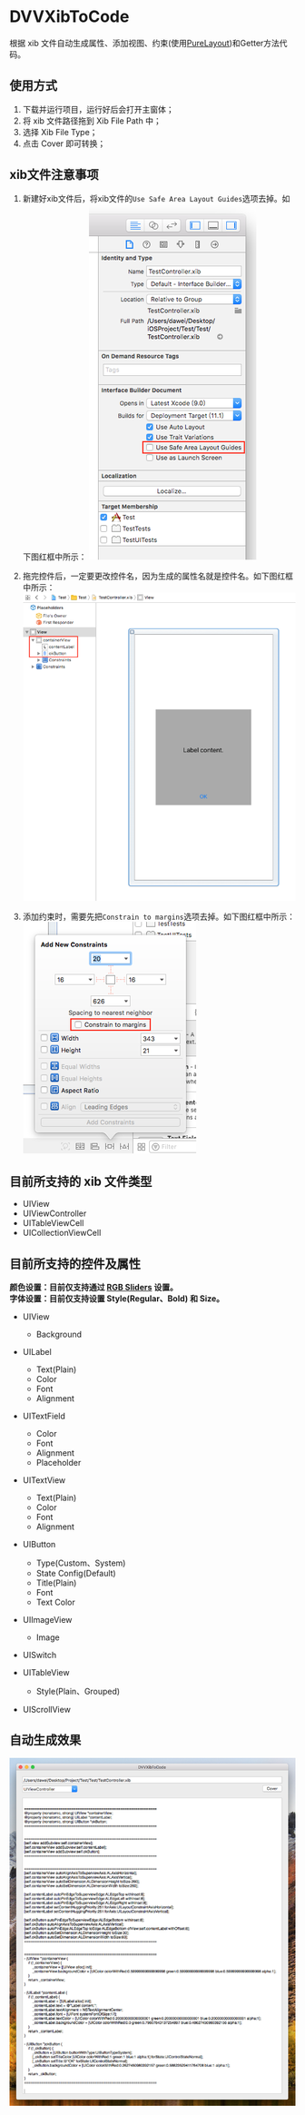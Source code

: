 DVVXibToCode
===========
根据 xib 文件自动生成属性、添加视图、约束(使用[PureLayout](https://github.com/PureLayout/PureLayout))和Getter方法代码。

使用方式
-------
1. 下载并运行项目，运行好后会打开主窗体；
2. 将 xib 文件路径拖到 Xib File Path 中；
3. 选择 Xib File Type；
4. 点击 Cover 即可转换；


xib文件注意事项
-------------
1. 新建好xib文件后，将xib文件的`Use Safe Area Layout Guides`选项去掉。如下图红框中所示：
![Uncheck Use Safe Area Layout Guides.png](https://raw.githubusercontent.com/devdawei/DVVXibToCode/master/DocLinkImg/Uncheck_Use_Safe_Area_Layout_Guides.png)

2. 拖完控件后，一定要更改控件名，因为生成的属性名就是控件名。如下图红框中所示：
![Change_control_name.png](https://raw.githubusercontent.com/devdawei/DVVXibToCode/master/DocLinkImg/Change_control_name.png)

3. 添加约束时，需要先把`Constrain to margins`选项去掉。如下图红框中所示：
![Uncheck Constrain to margins.png](https://raw.githubusercontent.com/devdawei/DVVXibToCode/master/DocLinkImg/Uncheck_Constrain_to_margins.png)

目前所支持的 xib 文件类型
---------------------
- UIView
- UIViewController
- UITableViewCell
- UICollectionViewCell

目前所支持的控件及属性
------------------
__颜色设置：目前仅支持通过 [RGB Sliders](https://raw.githubusercontent.com/devdawei/DVVXibToCode/master/DocLinkImg/RGB_Sliders.png) 设置。__  
__字体设置：目前仅支持设置 Style(Regular、Bold) 和 Size。__
- UIView
  - Background

- UILabel
  - Text(Plain)
  - Color
  - Font
  - Alignment

- UITextField
  - Color
  - Font
  - Alignment
  - Placeholder

- UITextView
  - Text(Plain)
  - Color
  - Font
  - Alignment

- UIButton
  - Type(Custom、System)
  - State Config(Default)
  - Title(Plain)
  - Font
  - Text Color

- UIImageView
  - Image

- UISwitch
  
- UITableView
  - Style(Plain、Grouped)

- UIScrollView

自动生成效果
----------
![DVVXibToCode.png](https://raw.githubusercontent.com/devdawei/DVVXibToCode/master/DocLinkImg/DVVXibToCode.png)
